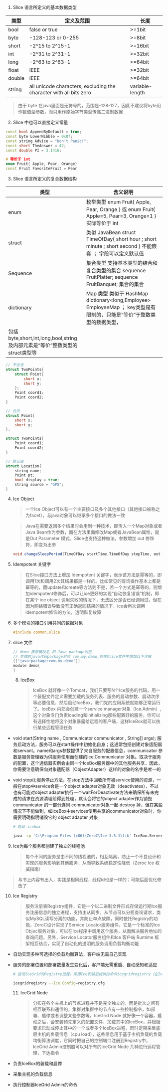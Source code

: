 1. Slice 语言所定义的基本数据类型

| 类型 | 定义及范围 | 长度 |
| --- | --- | --- |
| bool | false or true | >=1bit |
| byte | -128-123 or 0-255 | >=8bit |
| short | -2^15 to 2^15-1 | >=16bit |
| int | -2^31 to 2^31-1 | >=32bit |
| long | -2^63 to 2^63-1 | >=64bit |
| float | IEEE | >=32bit |
| double | IEEE | >=64bit |
| string | all unicode characters, excluding the character with all bits zero | variable-length |

> 由于 byte 在java里面是无符号的，范围是-128-127，因此不建议将byte用作数值型参数，而只用作原始字节类型传递二进制数据

2. Slice 中也可以直接定义常量
```C++
const bool AppendByDefault = true;
const byte LowerNibble = 0x0f;
const string Advice = "Don't Panic!";
const short TheAnswer = 42;
const double PI = 3.1416;

# 等价于 int 
enum Fruit{ Apple, Pear, Orange}
const Fruit FavoriteFruit = Pear
```

3. Slice 语言所定义的复合数据结构

|类型|含义说明|
| --- | ---|
| enum |枚举类型 enum Fruit{ Apple, Pear, Orange } 或 enum Fruit{ Apple=5, Pear=3, Orange=1 } 实际等价于 int|
| struct | 类似 JavaBean struct TimeOfDay{ short hour ; short minute ; short second }  不能嵌套 ；  字段可以定义默认值 |
| Sequence | 集合类型 支持基本类型的结合和复合类型的集合 sequence<Fruit> FruitPlatter; sequence<FruitPlatter> FruitBanquet; 集合的集合 |
| dictionary | Map 类型 类似于 HashMap  dictionary<long,Employee> EmployeeMap ； key类型是有限制的，只能是“等价”于整数类型的数据类型，
包括byte,short,int,long,bool,string及内部元素是“等价”整数类型的struct类型等 |

```C
// 不合法
struct TwoPoints{
    struct Point{  
        short x;
        short y;
    };
    Point coord1;
    Point coord2;
}

// 合法
struct Point{ 
    short x;
    short y;
};

struct TwoPoints{  
    Point coord1;
    Point coord2;
}

// 默认值
struct Location{
    string name;
    Point pt;
    bool display = true;
    string source = "GPS";
}

```

4. Ice Object

   > 一个Ice Object可以有一个主要接口及多个其他接口（其他接口被称之为facet），与java对象可以继承多个接口的做法一致

   > Java在需要返回多个结果时会用到一种技术，即传入一个Map对象或者Java Bean作为参数，而在方法里面修改Map或者JavaBean属性，就是Out Parameter 模式。Slice也支持这种做法，参数增加 out 修饰符，即变为出参

   ```java
   void changeSleepPeriod(TimeOfDay startTime,TimeOfDay stopTime, out TimeOfDay prevStartTime,out TimeOfDay prevStopTime)
   ```

   

5. Idempotent 关键字

   > 在Slice接口方法上增加 Idempotent 关键字，表示该方法是幂等的，即调用1次和调用2次其结果都是一样的。比如常见的查询操作基本上都是幂等的，而update和create等方法则不是，若一个方式是幂等的，则增加idempotent修饰后，可以让ice更好的实现“自动恢复错误”机制，即在某个 ice object 调用失败的情况下，无法区分是否已经调用过，但在因为网络错误导致没有正确返回结果的情况下，ice会再次调用idempotent修饰的方法，透明恢复故障

6. 多个模块的接口引用共同的数据对象

   ```c
   #include common.slice
   ```

7. slice 文件

   ```C
   // demo 表示模块名 和 Java package对应
   // 生成的java代码package对应 com.my.demo,则在Slice文件中增加以下注解
   [["java:package:com.my.demo"]]
   module demo{  
   }
   ```

   8. IceBox

      > IceBox 就好像一个Tomcat，我们只要写N个Ice服务的代码，用一个装配文件定义需要加载的服务列表、服务的启动参数、启动次序等必要信息，然后启动IceBox，我们党的应用系统就能够正常运行了。IceBox 内部会创建一个service manager对象（Ice.Admin）,这个对象专门负责loading和initializing那些配置好的服务，你可以有选择性地将这个对象暴露给远程的客户端，这样IceBox就可以执行某些远程管理任务

- void start(String name , Communicator communicator , String[] args); 服务启动方法，服务可以在start操作中初始化自身；这通常包括创建对象适配器和servant。name和args参数提供了来自服务的配置信息，communicator 参数是服务管理器为供服务使用而创建的Ice.Communicator 对象。取决于服务的配置，这个通信器实例会由同一个IceBox服务器中的其他服务共享，因此，你需要注意确保向对象适配器（ObjectAdapter）这样的对象的名字是唯一的

- void stop();服务停止方法，在stop方法中回收所有被service使用的资源，一般在stop中service会是一个object adapter对象无效（deactivates），不过也有可能对object adapter执行一个waitForDeactivate方法来确保所有未完成的请求在资源清理前得到处理，默认会将它的object adapter作为销毁 communicator 的一部分连同 communicator对象一起 destroy 掉，但在某些情况下不能做到，如IceBox中services使用共享的communicator对象时，你需要明确指明销毁它的 object adapter 对象

  ```bash
  # 启动 icebox 
  
  java -cp 'C:\Program Files (x86)\ZeroC\Ice-3.5.1\lib' IceBox.Server --Ice.Config=config.properties
  ```


9. Ice为每个服务都创建了独立的线程池

   > 每个不同的服务是由不同的线程池的，相互隔离，防止一个不良设计和实现的服务影响到其他服务，从而导致系统稳定性降低（Zeroc Ice 权威指南）

> 与书上内容有出入，实践是相同线程，线程id也是一样的；可能后面优化修改了

10. Ice Registry

    > 服务注册表Registry组件，它是一个以二进制文件形式存储运行期Ice服务注册信息的独立进程，支持主从同步，从节点可以分担查询请求，类似MySQL读写分离的功能，并防止单点故障，同时依托Registry的功能，ZeroC设计实现了Service Locator服务组件，它是一个标准的Ice Objec服务对象，可以在Ice程序中调用这个服务，从而解决服务地址的查询问题。另外，Service Locator服务组件和Ice 客户端 Runtime 框架相互结合，实现了自动化的透明的服务调用负载均衡功能

- 自动实现多种可选择的负载均衡算法，客户端无需自己实现

- 服务的部署位置和部署数量发生变化后，客户端无需重启、自动感知和适应

  ```bash
  # 启动IceGrid的Registry进程，采用Ice安装后提供的命令icegridregistry（在Ice安装目录的Ice-3.5.1\bin子目录下）
  
  icegridregistry --Ice.Config=registry.cfg
  ```

  11. IceGrid Node
  
      > 分布在各个主机上的节点进程并不是完全独立的，而是批次之间有相互联系和通信的，集群对集群中的节点有一些控制指令，如部署、启停或者调整某些参数等。IceGrid Node 就好像一个容器，启动之后，会安装预先定义的配置文件，加载其中的IceBox，并根据要求启动或停止其中的一个或者多个IceBox进程，同时定期采集底层主机的负载信息（cpu load），这些信息用于基于主机负载的负载均衡算法调度，它同时把自己的控制端口注册到Registry中，IceGrid Admin控制器可以对所有的IceGrid Node 几种进行远程管理，下达指令

- 负责IceBox的装载和启停
- 采集主机的负载信息
- 执行控制器IceGrid Admin的命令


